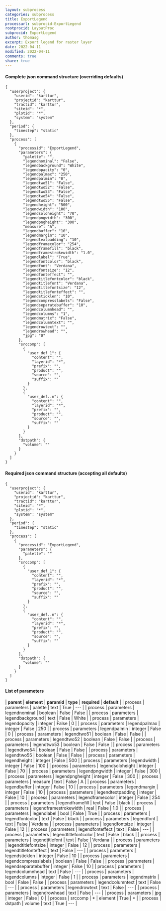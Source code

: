 ```yaml
---
layout: subprocess
categories: subprocess
title: ExportLegend
processurl: subprocid-ExportLegend
rootprocid: LayoutProc
subprocid: ExportLegend
author: thomasg
excerpt: Export legend for raster layer
date: 2022-04-11
modified: 2022-04-11
comments: true
share: true
---
```


#### Complete json command structure (overriding defaults)
```
{
  "userproject": {
    "userid": "karttur",
    "projectid": "karttur",
    "tractid": "karttur",
    "siteid": "*",
    "plotid": "*",
    "system": "system"
  },
  "period": {
    "timestep": "static"
  },
  "process": [
    {
      "processid": "ExportLegend",
      "parameters": {
        "palette": "",
        "legendnominal": "False",
        "legendbackground": "White",
        "legendopacity": "0",
        "legendpalmax": "250",
        "legendpalmin": "0",
        "legendtwo51": "False",
        "legendtwo52": "False",
        "legendtwo53": "False",
        "legendtwo54": "False",
        "legendtwo55": "False",
        "legendheight": "500",
        "legendwidth": "100",
        "legendsoloheight": "70",
        "legendpngwidth": "300",
        "legendpngheight": "300",
        "measure": "A",
        "legendbuffer": "10",
        "legendmargin": "10",
        "legendtextpadding": "10",
        "legendframecolor": "254",
        "legendframefill": "black",
        "legendframestrokewidth": "1.0",
        "legendlabel": "True",
        "legendfontcolor": "black",
        "legendfont": "Verdana",
        "legendfontsize": "12",
        "legendfonteffect": "",
        "legendtitlefontcolor": "black",
        "legendtitlefont": "Verdana",
        "legendtitlefontsize": "12",
        "legendtitlefonteffect": "",
        "legendsticklen": "10",
        "legendcompresslabels": "False",
        "legendseparatebuffer": "10",
        "legendcolumnhead": "",
        "legendcolumns": "1",
        "legendmatrix": "False",
        "legendcolumntext": "",
        "legendrowtext": "",
        "legendrowhead": "",
        "jpg": "0"
      },
      "srccomp": [
        {
          "user_def_1": {
            "content": "",
            "layerid": "*",
            "prefix": "",
            "product": "",
            "source": "",
            "suffix": ""
          }
        },
        {
          "user_def..n": {
            "content": "",
            "layerid": "*",
            "prefix": "",
            "product": "",
            "source": "",
            "suffix": ""
          }
        }
      ],
      "dstpath": {
        "volume": ""
      }
    }
  ]
}
```
#### Required json command structure (accepting all defaults)
```
{
  "userproject": {
    "userid": "karttur",
    "projectid": "karttur",
    "tractid": "karttur",
    "siteid": "*",
    "plotid": "*",
    "system": "system"
  },
  "period": {
    "timestep": "static"
  },
  "process": [
    {
      "processid": "ExportLegend",
      "parameters": {
        "palette": ""
      },
      "srccomp": [
        {
          "user_def_1": {
            "content": "",
            "layerid": "*",
            "prefix": "",
            "product": "",
            "source": "",
            "suffix": ""
          }
        },
        {
          "user_def..n": {
            "content": "",
            "layerid": "*",
            "prefix": "",
            "product": "",
            "source": "",
            "suffix": ""
          }
        }
      ],
      "dstpath": {
        "volume": ""
      }
    }
  ]
}
```
#### List of parameters

| **parent** | **element** | **paramid** | **type** | **required** | **default** |
| process | parameters | palette | text | True | --- |
| process | parameters | legendnominal | boolean | False | False |
| process | parameters | legendbackground | text | False | White |
| process | parameters | legendopacity | integer | False | 0 |
| process | parameters | legendpalmax | integer | False | 250 |
| process | parameters | legendpalmin | integer | False | 0 |
| process | parameters | legendtwo51 | boolean | False | False |
| process | parameters | legendtwo52 | boolean | False | False |
| process | parameters | legendtwo53 | boolean | False | False |
| process | parameters | legendtwo54 | boolean | False | False |
| process | parameters | legendtwo55 | boolean | False | False |
| process | parameters | legendheight | integer | False | 500 |
| process | parameters | legendwidth | integer | False | 100 |
| process | parameters | legendsoloheight | integer | False | 70 |
| process | parameters | legendpngwidth | integer | False | 300 |
| process | parameters | legendpngheight | integer | False | 300 |
| process | parameters | measure | text | False | A |
| process | parameters | legendbuffer | integer | False | 10 |
| process | parameters | legendmargin | integer | False | 10 |
| process | parameters | legendtextpadding | integer | False | 10 |
| process | parameters | legendframecolor | integer | False | 254 |
| process | parameters | legendframefill | text | False | black |
| process | parameters | legendframestrokewidth | real | False | 1.0 |
| process | parameters | legendlabel | bool | False | True |
| process | parameters | legendfontcolor | text | False | black |
| process | parameters | legendfont | text | False | Verdana |
| process | parameters | legendfontsize | integer | False | 12 |
| process | parameters | legendfonteffect | text | False | --- |
| process | parameters | legendtitlefontcolor | text | False | black |
| process | parameters | legendtitlefont | text | False | Verdana |
| process | parameters | legendtitlefontsize | integer | False | 12 |
| process | parameters | legendtitlefonteffect | text | False | --- |
| process | parameters | legendsticklen | integer | False | 10 |
| process | parameters | legendcompresslabels | boolean | False | False |
| process | parameters | legendseparatebuffer | integer | False | 10 |
| process | parameters | legendcolumnhead | text | False | --- |
| process | parameters | legendcolumns | integer | False | 1 |
| process | parameters | legendmatrix | bool | False | False |
| process | parameters | legendcolumntext | text | False | --- |
| process | parameters | legendrowtext | text | False | --- |
| process | parameters | legendrowhead | text | False | --- |
| process | parameters | jpg | integer | False | 0 |
| process | srccomp | * | element | True | * |
| process | dstpath | volume | text | True | --- |

